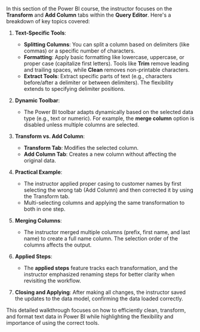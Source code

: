 In this section of the Power BI course, the instructor focuses on the **Transform** and **Add Column** tabs within the **Query Editor**. Here's a breakdown of key topics covered:

1. **Text-Specific Tools**:
   - **Splitting Columns**: You can split a column based on delimiters (like commas) or a specific number of characters.
   - **Formatting**: Apply basic formatting like lowercase, uppercase, or proper case (capitalize first letters). Tools like **Trim** remove leading and trailing spaces, while **Clean** removes non-printable characters.
   - **Extract Tools**: Extract specific parts of text (e.g., characters before/after a delimiter or between delimiters). The flexibility extends to specifying delimiter positions.

2. **Dynamic Toolbar**: 
   - The Power BI toolbar adapts dynamically based on the selected data type (e.g., text or numeric). For example, the **merge column** option is disabled unless multiple columns are selected.

3. **Transform vs. Add Column**:
   - **Transform Tab**: Modifies the selected column.
   - **Add Column Tab**: Creates a new column without affecting the original data.

4. **Practical Example**:
   - The instructor applied proper casing to customer names by first selecting the wrong tab (Add Column) and then corrected it by using the Transform tab.
   - Multi-selecting columns and applying the same transformation to both in one step.

5. **Merging Columns**:
   - The instructor merged multiple columns (prefix, first name, and last name) to create a full name column. The selection order of the columns affects the output.
   
6. **Applied Steps**:
   - The **applied steps** feature tracks each transformation, and the instructor emphasized renaming steps for better clarity when revisiting the workflow.

7. **Closing and Applying**: After making all changes, the instructor saved the updates to the data model, confirming the data loaded correctly.

This detailed walkthrough focuses on how to efficiently clean, transform, and format text data in Power BI while highlighting the flexibility and importance of using the correct tools.
